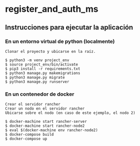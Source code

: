 # register_and_auth_ms

## Instrucciones para ejecutar la aplicación
### En un entorno virtual de python (localmente)
    Clonar el proyecto y ubicarse en la raíz.
    
    $ python3 -m venv project_env
    $ source project_env/bin/activate
    $ pip3 install -r requirements.txt
    $ python3 manage.py makemigrations
    $ python3 manage.py migrate
    $ python3 manage.py runserver
    
### En un contenedor de docker
    Crear el servidor rancher
    Crear un nodo en el servidor rancher
    Ubicarse sobre el nodo (en caso de este ejemplo, el nodo 2)
    
    $ docker-machine start rancher-server
    $ docker-machine start rancher-node2
    $ eval $(docker-machine env rancher-node2)
    $ docker-compose build
    $ docker-compose up

